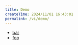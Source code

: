 ```yaml
---
title: Demo
createTime: 2024/11/01 16:43:01
permalink: /vi/demo/
---
```


- [bar](./bar.md)
- [foo](./foo.md)
